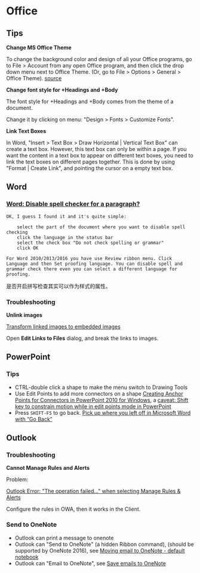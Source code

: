 # Office

## Tips


**Change MS Office Theme**

To change the background color and design of all your Office programs, go to File > Account from any open Office program, and then click the drop down menu next to Office Theme. (Or, go to File > Options > General > Office Theme). [source](https://support.office.com/en-us/article/change-the-look-and-feel-of-office-for-windows-with-office-themes-63e65e1c-08d4-4dea-820e-335f54672310)

**Change font style for +Headings and +Body**

The font style for +Headings and +Body comes from the theme of a document.

Change it by clicking on menu: "Design > Fonts > Customize Fonts".

**Link Text Boxes**

In Word, "Insert > Text Box > Draw Horizontal | Vertical Text Box" can create a text box. However, this text box can only be within a page. If you want the content in a text box to appear on different text boxes, you need to link the text boxes on different pages together. This is done by using "Format | Create Link", and pointing the cursor on a empty text box.

## Word

### [Word: Disable spell checker for a paragraph?]

```
OK, I guess I found it and it's quite simple:

    select the part of the document where you want to disable spell checking
    click the language in the status bar
    select the check box "Do not check spelling or grammar"
    click OK

For Word 2010/2013/2016 you have use Review ribbon menu. Click Language and then Set proofing language. You can disable spell and grammar check there even you can select a different language for proofing.
```

是否开启拼写检查其实可以作为样式的属性。

[Word: Disable spell checker for a paragraph?]: https://superuser.com/questions/256247/word-disable-spell-checker-for-a-paragraph


### Troubleshooting

**Unlink images**

[Transform linked images to embedded images](https://superuser.com/questions/294978/transform-linked-images-to-embedded-images)

Open **Edit Links to Files** dialog, and break the links to images.

## PowerPoint

### Tips

* CTRL-double click a shape to make the menu switch to Drawing Tools
* Use Edit Points to add more connectors on a shape [Creating Anchor Points for Connectors in PowerPoint 2010 for Windows](https://www.indezine.com/products/powerpoint/learn/shapes/creating-connector-anchorpoints-ppt2010.html), a [caveat: Shift key to constrain motion while in edit points mode in PowerPoint](https://answers.microsoft.com/en-us/msoffice/forum/all/shift-key-to-constrain-motion-while-in-edit-points/c3fe3635-acf6-46a7-b668-70d4c3d643b9)
* Press `SHIFT-F5` to go back. [Pick up where you left off in Microsoft Word with “Go Back”](https://legalofficeguru.com/pick-up-where-you-left-off-in-microsoft-word-with-go-back/)

## Outlook

### Troubleshooting

**Cannot Manage Rules and Alerts**

Problem:

[Outlook Error: "The operation failed..." when selecting Manage Rules & Alerts](https://support.office.com/en-us/article/outlook-error-the-operation-failed-when-selecting-manage-rules-alerts-64b6ff77-98c2-4564-9cbf-25bd8e17fb8b)

Configure the rules in OWA, then it works in the Client.

### Send to OneNote

* Outlook can print a message to onenote
* Outlook can "Send to OneNote" (a hidden Ribbon command), (should be supported by OneNote 2016), see [ Moving email to OneNote - default notebook ](https://answers.microsoft.com/en-us/msoffice/forum/all/moving-email-to-onenote-default-notebook/8bc4d4bd-1313-421c-8311-866c242b7836)
* Outlook can "Email to OneNote", see [Save emails to OneNote](https://www.onenote.com/emailtoonenote)


